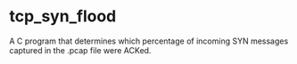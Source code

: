 # tcp_syn_flood

A C program that determines which percentage of incoming SYN messages captured in the .pcap file were ACKed.
